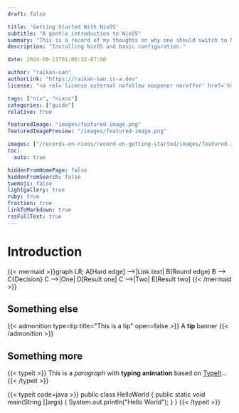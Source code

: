 ```yaml
---
draft: false

title: 'Getting Started With NixOS'
subtitle: "A gentle introduction to NixOS"
summary: "This is a record of my thoughts on why one should switch to NixOS, and how to get started with it."
description: "Installing NixOS and basic configuration."

date: 2024-09-21T01:06:33-07:00

author: "raikan-san"
authorLink: "https://raikan-san.is-a.dev"
license: "<a rel='license external nofollow noopener noreffer' href='https://opensource.org/licenses/GPL-3.0' target='_blank'>GPL-3.0</a>"

tags: ["nix", "nixos"]
categories: ["guide"]
relative: true

featuredImage: "images/featured-image.png"
featuredImagePreview: "/images/featured-image.png"

images: ["/records-on-nixos/record-on-getting-started/images/featured-image.png"]
toc:
  auto: true

hiddenFromHomePage: false
hiddenFromSearch: false
twemoji: false
lightgallery: true
ruby: true
fraction: true
linkToMarkdown: true
rssFullText: true
---
```


# Introduction

{{< mermaid >}}graph LR;
    A[Hard edge] -->|Link text| B(Round edge)
    B --> C{Decision}
    C -->|One| D[Result one]
    C -->|Two| E[Result two]
{{< /mermaid >}}

## Something else

{{< admonition type=tip title="This is a tip" open=false >}}
A **tip** banner
{{< /admonition >}}

## Something more

{{< typeit >}}
This is a *paragraph* with **typing animation** based on [TypeIt](https://typeitjs.com/)...
{{< /typeit >}}

{{< typeit code=java >}}
public class HelloWorld {
    public static void main(String []args) {
        System.out.println("Hello World");
    }
}
{{< /typeit >}}

